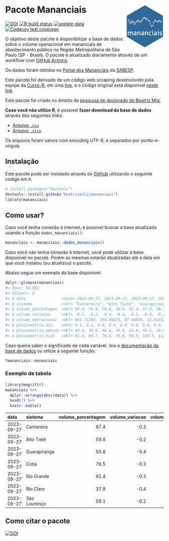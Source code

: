 
<!-- README.md is generated from README.Rmd. Please edit that file -->

# Pacote Mananciais <img src="man/figures/hexlogo.png" align="right" width = "120px"/>

<!-- badges: start -->

[![DOI](https://zenodo.org/badge/DOI/10.5281/zenodo.4733056.svg)](https://doi.org/10.5281/zenodo.4733056)
[![R build
status](https://github.com/beatrizmilz/mananciais/workflows/R-CMD-check/badge.svg)](https://github.com/beatrizmilz/mananciais/actions)
[![update-data](https://github.com/beatrizmilz/mananciais/actions/workflows/2-update_data.yaml/badge.svg)](https://github.com/beatrizmilz/mananciais/actions/workflows/2-update_data.yaml)
[![Codecov test
coverage](https://codecov.io/gh/beatrizmilz/mananciais/branch/master/graph/badge.svg)](https://codecov.io/gh/beatrizmilz/mananciais?branch=master)
<!-- badges: end -->

O objetivo deste pacote é disponibilizar a base de dados sobre o volume
operacional em mananciais de abastecimento público na Região
Metropolitana de São Paulo (SP - Brasil). O pacote é atualizado
diariamente através de um workflow com [GitHub
Actions](https://github.com/beatrizmilz/mananciais/actions).

Os dados foram obtidos no [Portal dos
Mananciais](http://mananciais.sabesp.com.br/Situacao) da
[SABESP](http://site.sabesp.com.br/site/Default.aspx).

Este pacote foi derivado de um código web scraping desenvolvido pela
equipe da [Curso-R](https://www.curso-r.com/), em uma
[live](https://youtu.be/jvZIxrMmOcQ), e o código original está
disponível [neste
link](https://github.com/curso-r/lives/blob/master/drafts/20200730_scraper_sabesp.R).

Este pacote foi criado no âmbito da [pesquisa de doutorado de Beatriz
Milz](https://beatrizmilz.github.io/tese/).

**Caso você não utilize R**, é possível **fazer download da base de
dados** através dos seguintes links:

- [Arquivo
  `.csv`](https://github.com/beatrizmilz/mananciais/raw/master/inst/extdata/mananciais.csv)
- [Arquivo
  `.xlsx`](https://github.com/beatrizmilz/mananciais/blob/master/inst/extdata/mananciais.xlsx?raw=true)

Os arquivos foram salvos com encoding UTF-8, e separados por
ponto-e-vírgula.

## Instalação

Este pacote pode ser instalado através do [GitHub](https://github.com/)
utilizando o seguinte código em `R`:

``` r
# install.packages("devtools")
devtools::install_github("beatrizmilz/mananciais")
library(mananciais)
```

## Como usar?

Caso você tenha conexão à internet, é possível buscar a base atualizada
usando a função `dados_mananciais()`:

``` r
mananciais <- mananciais::dados_mananciais() 
```

Caso você não tenha conexão à internet, você pode utilizar a base
disponível no pacote. Porém as mesmas estarão atualizadas até a data em
que você instalou (ou atualizou) o pacote.

Abaixo segue um exemplo da base disponível:

``` r
dplyr::glimpse(mananciais)
#> Rows: 54,091
#> Columns: 8
#> $ data                <date> 2023-09-27, 2023-09-27, 2023-09-27, 2023-09-27, 2…
#> $ sistema             <chr> "Cantareira", "Alto Tietê", "Guarapiranga", "Cotia…
#> $ volume_porcentagem  <dbl> 67.4, 59.8, 50.8, 76.5, 91.4, 37.9, 59.1, 67.6, 60…
#> $ volume_variacao     <dbl> -0.2, -0.2, -0.4, -0.3, -0.3, -0.4, -0.2, -0.3, -0…
#> $ volume_operacional  <dbl> 661.71284, 334.99835, 87.04045, 12.61312, 102.5275…
#> $ pluviometria_dia    <dbl> 0.1, 0.2, 0.0, 0.0, 0.0, 0.0, 0.0, 0.0, 0.0, 0.0, …
#> $ pluviometria_mensal <dbl> 43.8, 39.6, 46.8, 34.6, 43.0, 48.6, 29.8, 43.7, 39…
#> $ pluviometria_hist   <dbl> 81.4, 60.7, 76.8, 76.0, 93.5, 139.5, 112.8, 81.4, …
```

Caso queira saber o significado de cada variável, leia a [documentação
da base de
dados](https://beatrizmilz.github.io/mananciais/reference/mananciais.html)
ou utilize a seguinte função:

``` r
?mananciais::mananciais
```

### Exemplo de tabela

``` r
library(magrittr)
mananciais %>% 
  dplyr::arrange(desc(data)) %>% 
  head(7) %>%
  knitr::kable()
```

| data       | sistema      | volume_porcentagem | volume_variacao | volume_operacional | pluviometria_dia | pluviometria_mensal | pluviometria_hist |
|:-----------|:-------------|-------------------:|----------------:|-------------------:|-----------------:|--------------------:|------------------:|
| 2023-09-27 | Cantareira   |               67.4 |            -0.2 |          661.71284 |              0.1 |                43.8 |              81.4 |
| 2023-09-27 | Alto Tietê   |               59.8 |            -0.2 |          334.99835 |              0.2 |                39.6 |              60.7 |
| 2023-09-27 | Guarapiranga |               50.8 |            -0.4 |           87.04045 |              0.0 |                46.8 |              76.8 |
| 2023-09-27 | Cotia        |               76.5 |            -0.3 |           12.61312 |              0.0 |                34.6 |              76.0 |
| 2023-09-27 | Rio Grande   |               91.4 |            -0.3 |          102.52755 |              0.0 |                43.0 |              93.5 |
| 2023-09-27 | Rio Claro    |               37.9 |            -0.4 |            5.17966 |              0.0 |                48.6 |             139.5 |
| 2023-09-27 | São Lourenço |               59.1 |            -0.2 |           52.53135 |              0.0 |                29.8 |             112.8 |

## Como citar o pacote

[![DOI](https://zenodo.org/badge/DOI/10.5281/zenodo.4733056.svg)](https://doi.org/10.5281/zenodo.4733056)
